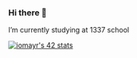 ### Hi there 👋

I’m currently studying at 1337 school

[![iomayr's 42 stats](https://badge.mediaplus.ma/darkblue/iomayr)](https://github.com/oakoudad/badge42)

